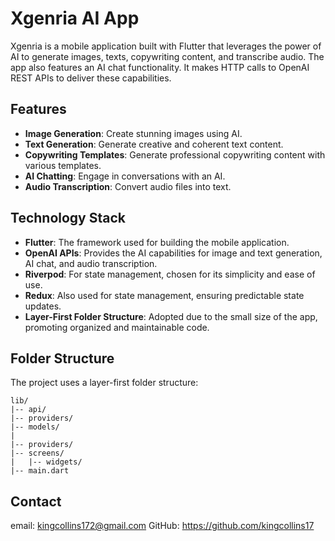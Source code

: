 # Xgenria AI App

Xgenria is a mobile application built with Flutter that leverages the power of AI to generate images, texts, copywriting content, and transcribe audio. The app also features an AI chat functionality. It makes HTTP calls to OpenAI REST APIs to deliver these capabilities.

## Features

- **Image Generation**: Create stunning images using AI.
- **Text Generation**: Generate creative and coherent text content.
- **Copywriting Templates**: Generate professional copywriting content with various templates.
- **AI Chatting**: Engage in conversations with an AI.
- **Audio Transcription**: Convert audio files into text.

## Technology Stack

- **Flutter**: The framework used for building the mobile application.
- **OpenAI APIs**: Provides the AI capabilities for image and text generation, AI chat, and audio transcription.
- **Riverpod**: For state management, chosen for its simplicity and ease of use.
- **Redux**: Also used for state management, ensuring predictable state updates.
- **Layer-First Folder Structure**: Adopted due to the small size of the app, promoting organized and maintainable code.


## Folder Structure

The project uses a layer-first folder structure:

```
lib/
|-- api/
|-- providers/
|-- models/
|   
|-- providers/
|-- screens/
|   |-- widgets/
|-- main.dart
```

## Contact
email: kingcollins172@gmail.com 
GitHub: https://github.com/kingcollins17 